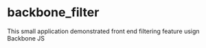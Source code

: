 backbone_filter
===============

This small application demonstrated front end filtering feature usign Backbone JS
